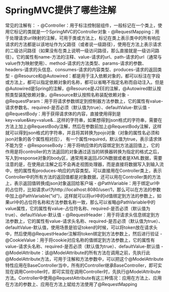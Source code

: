 # SpringMVC提供了哪些注解
常见的注解有：
    - @Controller：用于标注控制层组件，一般标记在一个类上，使用它标记的类就是一个SpringMVC的Controller对象
    - @RequestMapping：用于处理请求url映射的注解，可用于类或方法上，标记在类上表示类中的所有响应请求的方法都是以该地址作为父路径（或者说一级路径），使用在方法上表示请求的二级访问路径（如果没有在类上说明一级访问路径，那么直接就是一级访问路径）。它的属性有name-方法的注释、value-请求的url、path-请求的url（通常与value作为映射使用）、method-请求的方法类型、params-请求的参数、headers-请求的头信息、consumes-请求的内容类型、produces-请求的返回类型
    - @Resource和@Autowired：都是用于注入依赖对象的，都可以标注在字段或方法上，都可以指定依赖对象的名称，都可以省略不指定名称而自动注入。但是@Autowired是Spring的注解，@Resource是J2EE的注解，@Autowired默认按照类型装配依赖对象，@Resource默认按照名称装配依赖对象
    - @RequestParam：用于将请求参数绑定到控制器方法参数上，它的属性有value-请求参数名、required-是否必须（默认值为true）、defaultValue-默认值
    - @RequestBody：用于获得请求体的内容，直接使用得到是key=value&key=value&...这样的字符串，如果想得到json格式的字符串，需要在方法上加上@RequestBody注解，然后在参数前加上@RequestBody注解，这样就可以得到json格式的字符串，并且将其转换为pojo对象（对象的属性名必须和json对象的各个属性相对应）， 有一个属性required，默认值为true，表示请求体不能为空
    - @ResponseBody：用于将响应体的内容绑定到方法返回值上，它的作用是将controller的方法返回的对象通过适当的转换器转换为指定的格式之后，写入到response对象的body区，通常用来返回JSON数据或者是XML数据，需要注意的是，在使用此注解之后不会再走视图处理器，而是直接将数据写入到输入流中，他的属性有produces-响应的内容类型。可以直接用在Controller类上，表示Controller中的所有方法的返回值都是对象数据，还可以用在Controller类的方法上，表示返回值转换成json对象返回给客户端
    - @PathVariable：用于绑定url中的占位符，比如请求url为http://localhost:8080/user/1，那么可以在方法的参数中加上@PathVariable("id")，这样就可以将url中的id值绑定到方法的参数上，如果url中的占位符名称和方法参数名称一致，那么可以省略@PathVariable中的value属性，它的属性有value-占位符名称、required-是否必须（默认值为true）、defaultValue-默认值
    - @RequestHeader：用于将请求头信息绑定到方法参数上，它的属性有value-请求头名称、required-是否必须（默认值为true）、defaultValue-默认值，使用场景是验证token的时候，可以将token放在请求头中，然后使用@RequestHeader注解将token绑定到方法参数上，然后进行验证
    - @CookieValue：用于将cookie对应名称的值绑定到方法参数上，它的属性有value-请求头名称、required-是否必须（默认值为true）、defaultValue-默认值
    - @ModelAttribute：该@ModelAttribute的所有方法在调用之前，先执行此@ModelAttribute方法，可用于注解和方法参数中，可以把这个@ModelAttribute特性应用在BaseController当中，所有的Controller继承BaseController，即可实现在调用Controller时，即可实现在调用Controller时，先执行@ModelAttribute方法。Controller中使用@RequestAttribute有这三种情况：应用在方法上、应用在方法的参数上、应用在方法上斌给方法使用了@RequestMapping